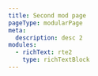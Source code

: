 ```yaml
---
title: Second mod page
pageType: modularPage
meta:
  description: desc 2
modules:
  - richText: rte2
    type: richTextBlock
---
```


